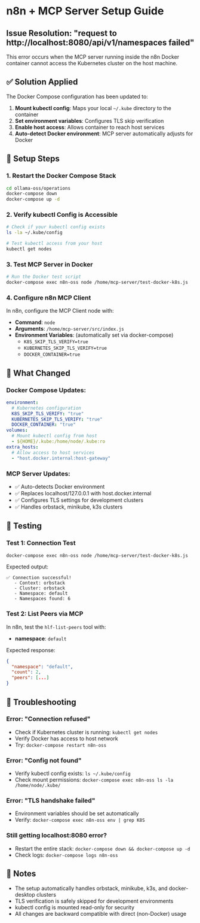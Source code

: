 # n8n + MCP Server Setup Guide

## Issue Resolution: "request to http://localhost:8080/api/v1/namespaces failed"

This error occurs when the MCP server running inside the n8n Docker container cannot access the Kubernetes cluster on the host machine.

## ✅ Solution Applied

The Docker Compose configuration has been updated to:

1. **Mount kubectl config**: Maps your local `~/.kube` directory to the container
2. **Set environment variables**: Configures TLS skip verification
3. **Enable host access**: Allows container to reach host services
4. **Auto-detect Docker environment**: MCP server automatically adjusts for Docker

## 🚀 Setup Steps

### 1. Restart the Docker Compose Stack

```bash
cd ollama-oss/operations
docker-compose down
docker-compose up -d
```

### 2. Verify kubectl Config is Accessible

```bash
# Check if your kubectl config exists
ls -la ~/.kube/config

# Test kubectl access from your host
kubectl get nodes
```

### 3. Test MCP Server in Docker

```bash
# Run the Docker test script
docker-compose exec n8n-oss node /home/mcp-server/test-docker-k8s.js
```

### 4. Configure n8n MCP Client

In n8n, configure the MCP Client node with:

- **Command**: `node`
- **Arguments**: `/home/mcp-server/src/index.js`
- **Environment Variables**: (automatically set via docker-compose)
  - `K8S_SKIP_TLS_VERIFY=true`
  - `KUBERNETES_SKIP_TLS_VERIFY=true`
  - `DOCKER_CONTAINER=true`

## 🔧 What Changed

### Docker Compose Updates:
```yaml
environment:
  # Kubernetes configuration
  K8S_SKIP_TLS_VERIFY: "true"
  KUBERNETES_SKIP_TLS_VERIFY: "true"
  DOCKER_CONTAINER: "true"
volumes:
  # Mount kubectl config from host
  - ${HOME}/.kube:/home/node/.kube:ro
extra_hosts:
  # Allow access to host services
  - "host.docker.internal:host-gateway"
```

### MCP Server Updates:
- ✅ Auto-detects Docker environment
- ✅ Replaces localhost/127.0.0.1 with host.docker.internal
- ✅ Configures TLS settings for development clusters
- ✅ Handles orbstack, minikube, k3s clusters

## 🧪 Testing

### Test 1: Connection Test
```bash
docker-compose exec n8n-oss node /home/mcp-server/test-docker-k8s.js
```

Expected output:
```
✅ Connection successful!
   - Context: orbstack
   - Cluster: orbstack  
   - Namespace: default
   - Namespaces found: 6
```

### Test 2: List Peers via MCP
In n8n, test the `hlf-list-peers` tool with:
- **namespace**: `default`

Expected response:
```json
{
  "namespace": "default",
  "count": 2,
  "peers": [...]
}
```

## 🐛 Troubleshooting

### Error: "Connection refused"
- Check if Kubernetes cluster is running: `kubectl get nodes`
- Verify Docker has access to host network
- Try: `docker-compose restart n8n-oss`

### Error: "Config not found"
- Verify kubectl config exists: `ls ~/.kube/config`
- Check mount permissions: `docker-compose exec n8n-oss ls -la /home/node/.kube/`

### Error: "TLS handshake failed"
- Environment variables should be set automatically
- Verify: `docker-compose exec n8n-oss env | grep K8S`

### Still getting localhost:8080 error?
- Restart the entire stack: `docker-compose down && docker-compose up -d`
- Check logs: `docker-compose logs n8n-oss`

## 📝 Notes

- The setup automatically handles orbstack, minikube, k3s, and docker-desktop clusters
- TLS verification is safely skipped for development environments
- kubectl config is mounted read-only for security
- All changes are backward compatible with direct (non-Docker) usage
